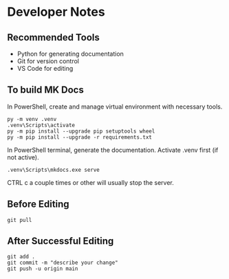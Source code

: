 # Developer Notes

## Recommended Tools

- Python for generating documentation
- Git for version control
- VS Code for editing

## To build MK Docs

In PowerShell, create and manage virtual environment with necessary tools. 

```pwsh
py -m venv .venv
.venv\Scripts\activate
py -m pip install --upgrade pip setuptools wheel
py -m pip install --upgrade -r requirements.txt 
```

In PowerShell terminal, generate the documentation. Activate .venv first (if not active).

```pwsh
.venv\Scripts\mkdocs.exe serve
```

CTRL c a couple times or other will usually stop the server.

## Before Editing

```pwsh
git pull
```

## After Successful Editing

```pwsh
git add .
git commit -m "describe your change"
git push -u origin main
```